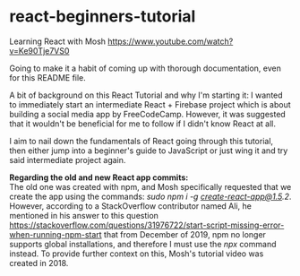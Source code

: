 # react-beginners-tutorial

Learning React with Mosh https://www.youtube.com/watch?v=Ke90Tje7VS0

Going to make it a habit of coming up with thorough documentation, even for this README file.

A bit of background on this React Tutorial and why I'm starting it:
I wanted to immediately start an intermediate React + Firebase project which is about building a social media app by
FreeCodeCamp. However, it was suggested that it wouldn't be beneficial for me to follow if I didn't know React at all.

I aim to nail down the fundamentals of React going through this tutorial, then either jump into a beginner's guide to
JavaScript or just wing it and try said intermediate project again.

**Regarding the old and new React app commits:**  
The old one was created with npm, and Mosh specifically requested that we create the app using the commands:
_sudo npm i -g create-react-app@1.5.2_.
However, according to a StackOverflow contributor named Ali, he mentioned in his answer to this question
https://stackoverflow.com/questions/31976722/start-script-missing-error-when-running-npm-start that from December of
2019, npm no longer supports global installations, and therefore I must use the _npx_ command instead.
To provide further context on this, Mosh's tutorial video was created in 2018.
